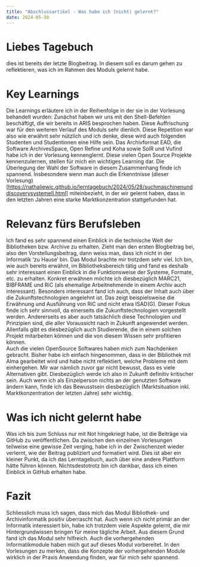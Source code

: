 ```yaml
---
title: "Abschlussartikel - Was habe ich (nicht) gelernt?"
date: 2024-05-30
---
```


# Liebes Tagebuch
dies ist bereits der letzte Blogbeitrag. In diesem soll es darum gehen zu reflektieren, was ich im Rahmen des Moduls gelernt habe.
# Key Learnings
Die Learnings erläutere ich in der Reihenfolge in der sie in der Vorlesung behandelt wurden: 
Zunächst haben wir uns mit den Shell-Befehlen beschäftigt, die wir bereits in ARIS besprochen haben. Diese Auffrischung war für den weiteren Verlauf des Moduls sehr dienlich. Diese Repetition war also wie erwähnt sehr nützlich und ich denke, diese wird auch folgenden Studenten und Studentinnen eine Hilfe sein.
Das Archivformat EAD, die Software ArchivesSpace, Open Refine und Koha sowie SolR und Vufind habe ich in der Vorlesung kennenglernt. Diese vielen Open Source Projekte kennenzulernen, stellen für mich ein wichtiges Learning dar. Die Überlegung der Wahl der Software in diesem Zusammenhang finde ich spannend. Insbesondere wenn man auch die Erkenntnisse (dieser Vorlesung)[https://nathaliewic.github.io/lerntagebuch/2024/05/28/suchmaschinenunddiscoverysystemeII.html] miteinbezieht, in der wir gelernt haben, dass in den letzten Jahren eine starke Marktkonzentration stattgefunden hat. 
# Relevanz fürs Berufsleben
Ich fand es sehr spannend einen Einblick in die technische Welt der Bibliotheken bzw. Archive zu erhalten. Zieht man den ersten Blogbeitrag bei, also den Vorstellungsbeitrag, dann weiss man, dass ich nicht in der Informatik ‘zu Hause’ bin. Das Modul brachte mir trotzdem sehr viel. Ich bin, wie auch bereits erwähnt, im Bibliotheksbereich tätig und fand es deshalb sehr interessant einen Einblick in die Funktionsweise der Systeme, Formate, etc. zu erhalten. Konkret erwähnen möchte ich diesbezüglich MARC21, BIBFRAME und RiC (als ehemalige Arbeitnehmende in einem Archiv auch interessant). 
Besonders interessant fand ich auch, dass der Inhalt auch über die Zukunftstechnologien angelehnt ist. Das zeigt beispielsweise die Erwähnung und Ausführung von RiC und nicht etwa ISAD(G). Dieser Fokus finde ich sehr sinnvoll, da einerseits die Zukunftstechnologien vorgestellt werden. Andererseits es aber auch tatsächlich diese Technologien und Prinzipien sind, die aller Voraussicht nach in Zukunft angewendet werden. Allenfalls gibt es diesbezüglich auch Studierende, die in einem solchen Projekt mitarbeiten können und die von diesem Wissen sehr profitieren können.  
Auch die vielen OpenSource Softwares haben mich zum Nachdenken gebracht. Bisher habe ich einfach hingenommen, dass in der Bibliothek mit Alma gearbeitet wird und habe nicht reflektiert, welche Probleme mit dem einhergehen. Mir war nämlich zuvor gar nicht bewusst, dass es viele Alternativen gibt. Diesbezüglich werde ich also in Zukunft definitiv kritischer sein. Auch wenn ich als Einzelperson nichts an der genutzten Software ändern kann, finde ich das Bewusstsein diesbezüglich (Marktsituation inkl. Marktkonzentration der letzten Jahre) sehr wichtig. 
# Was ich nicht gelernt habe
Was ich bis zum Schluss nur mit Not hingekriegt habe, ist die Beiträge via GitHub zu veröffentlichen. Da zwischen den einzelnen Vorlesungen teilweise eine gewisse Zeit verging, habe ich in der Zwischenzeit wieder verlernt, wie der Beitrag publiziert und formatiert wird. Dies ist aber ein kleiner Punkt, da ich das Lerntagebuch, auch über eine andere Plattform hätte führen können. Nichtsdestotrotz bin ich dankbar, dass ich einen Einblick in GitHub erhalten habe. 
# Fazit
Schliesslich muss ich sagen, dass mich das Modul Bibliothek- und Archivinformatik positiv überrascht hat. Auch wenn ich nicht primär an der Informatik interessiert bin, habe ich trotzdem viele Aspekte gelernt, die mir Hintergrundwissen bringen für meine tägliche Arbeit. Aus diesem Grund fand ich das Modul sehr hilfreich. Auch die vorhergehenden Informatikmodule haben mich gut auf dieses Modul vorbereitet. In den Vorlesungen zu merken, dass die Konzepte der vorhergehenden Module wirklich in der Praxis Anwendung finden, war für mich sehr spannend. 
